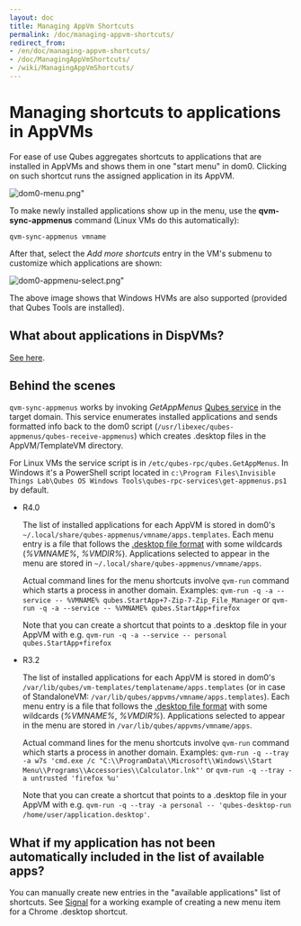 ```yaml
---
layout: doc
title: Managing AppVm Shortcuts
permalink: /doc/managing-appvm-shortcuts/
redirect_from:
- /en/doc/managing-appvm-shortcuts/
- /doc/ManagingAppVmShortcuts/
- /wiki/ManagingAppVmShortcuts/
---
```


Managing shortcuts to applications in AppVMs
============================================

For ease of use Qubes aggregates shortcuts to applications that are installed in AppVMs and shows them in one "start menu" in dom0.
Clicking on such shortcut runs the assigned application in its AppVM.

![dom0-menu.png"](/attachment/wiki/ManagingAppVmShortcuts/dom0-menu.png)

To make newly installed applications show up in the menu, use the **qvm-sync-appmenus** command (Linux VMs do this automatically):

`qvm-sync-appmenus vmname`

After that, select the *Add more shortcuts* entry in the VM's submenu to customize which applications are shown:

![dom0-appmenu-select.png"](/attachment/wiki/ManagingAppVmShortcuts/dom0-appmenu-select.png)

The above image shows that Windows HVMs are also supported (provided that Qubes Tools are installed).

What about applications in DispVMs?
-----------------------------------

[See here](/doc/dispvm-customization/#adding-arbitrary-programs-to-disposable-vm-application-menu).

Behind the scenes
-----------------

`qvm-sync-appmenus` works by invoking *GetAppMenus* [Qubes service](/doc/qrexec/) in the target domain.
This service enumerates installed applications and sends formatted info back to the dom0 script (`/usr/libexec/qubes-appmenus/qubes-receive-appmenus`) which creates .desktop files in the AppVM/TemplateVM directory.

For Linux VMs the service script is in `/etc/qubes-rpc/qubes.GetAppMenus`. 
In Windows it's a PowerShell script located in `c:\Program Files\Invisible Things Lab\Qubes OS Windows Tools\qubes-rpc-services\get-appmenus.ps1` by default.

 * R4.0
 
   The list of installed applications for each AppVM is stored in dom0's `~/.local/share/qubes-appmenus/vmname/apps.templates`.
   Each menu entry is a file that follows the [.desktop file format](https://standards.freedesktop.org/desktop-entry-spec/desktop-entry-spec-latest.html) with some wildcards (*%VMNAME%*, *%VMDIR%*).
   Applications selected to appear in the menu are stored in `~/.local/share/qubes-appmenus/vmname/apps`.
    
   Actual command lines for the menu shortcuts involve `qvm-run` command which starts a process in another domain. 
   Examples: `qvm-run -q -a --service -- %VMNAME% qubes.StartApp+7-Zip-7-Zip_File_Manager` or `qvm-run -q -a --service -- %VMNAME% qubes.StartApp+firefox`

   Note that you can create a shortcut that points to a .desktop file in your AppVM with e.g. `qvm-run -q -a --service -- personal qubes.StartApp+firefox`

 * R3.2

   The list of installed applications for each AppVM is stored in dom0's `/var/lib/qubes/vm-templates/templatename/apps.templates` (or in case of StandaloneVM: `/var/lib/qubes/appvms/vmname/apps.templates`). 
   Each menu entry is a file that follows the [.desktop file format](https://standards.freedesktop.org/desktop-entry-spec/desktop-entry-spec-latest.html) with some wildcards (*%VMNAME%*, *%VMDIR%*). 
   Applications selected to appear in the menu are stored in `/var/lib/qubes/appvms/vmname/apps`.
    
   Actual command lines for the menu shortcuts involve `qvm-run` command which starts a process in another domain. 
   Examples: `qvm-run -q --tray -a w7s 'cmd.exe /c "C:\\ProgramData\\Microsoft\\Windows\\Start Menu\\Programs\\Accessories\\Calculator.lnk"'` or `qvm-run -q --tray -a untrusted 'firefox %u'`

   Note that you can create a shortcut that points to a .desktop file in your AppVM with e.g. `qvm-run -q --tray -a personal -- 'qubes-desktop-run /home/user/application.desktop'`.

What if my application has not been automatically included in the list of available apps?
-----------------------------------------------------------------------------------------

You can manually create new entries in the "available applications" list of shortcuts.
See [Signal](/doc/signal/) for a working example of creating a new menu item for a Chrome .desktop shortcut.

